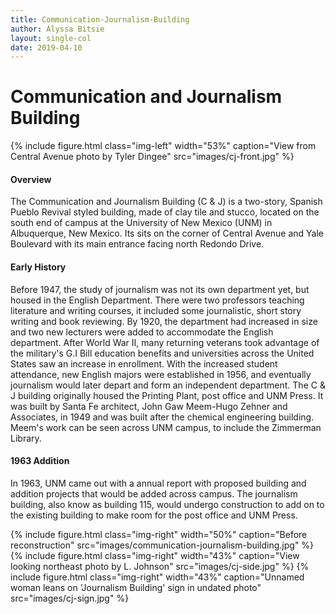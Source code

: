```yaml
---
title: Communication-Journalism-Building
author: Alyssa Bitsie
layout: single-col
date: 2019-04-10
---
```



# Communication and Journalism Building

{% include figure.html class="img-left" width="53%" caption="View from Central Avenue photo by Tyler Dingee" src="images/cj-front.jpg" %}
#### Overview
The Communication and Journalism Building (C & J) is a two-story, Spanish Pueblo Revival styled building, made of clay tile and stucco, located on the south end of campus at the University of New Mexico (UNM) in Albuquerque, New Mexico. Its sits on the corner of Central Avenue and Yale Boulevard with its main entrance facing north Redondo Drive.



#### Early History
Before 1947, the study of journalism was not its own department yet, but housed in the English Department. There were two professors teaching literature and writing courses, it included some journalistic, short story writing and book reviewing. By 1920, the department had increased in size and two new lecturers were added to accommodate the English department. After World War II, many returning veterans took advantage of the military's G.I Bill education benefits and universities across the United States saw an increase in enrollment. With the increased student attendance, new English majors were established in 1956, and eventually journalism would later depart and form an independent department. The C & J building originally housed the Printing Plant, post office and UNM Press. It was built by Santa Fe architect, John Gaw Meem-Hugo Zehner and Associates, in 1949 and was built after the chemical engineering building. Meem's work can be seen across UNM campus, to include the Zimmerman Library. 



#### 1963 Addition
In 1963, UNM came out with a annual report with proposed building and addition projects that would be added across campus. The journalism building, also know as building 115, would undergo construction to add on to the existing building to make room for the post office and UNM Press. 




{% include figure.html class="img-right" width="50%" caption="Before reconstruction" src="images/communication-journalism-building.jpg" %}
{% include figure.html class="img-right" width="43%" caption="View looking northeast photo by L. Johnson" src="images/cj-side.jpg" %}
{% include figure.html class="img-right" width="43%" caption="Unnamed woman leans on 'Journalism Building' sign in undated photo" src="images/cj-sign.jpg" %}
